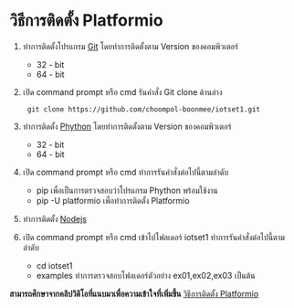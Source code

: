 # วิธีการติดตั้ง Platformio
1. ทำการติดตั้งโปรแกรม [Git](https://git-scm.com/download/win) โดยทำการติดตั้งตาม Version ของคอมพิวเตอร์
    * 32 - bit
    * 64 - bit
3. เปิด command prompt หรือ cmd รันคำสั่ง Git clone ด้านล่าง
          
        git clone https://github.com/choompol-boonmee/iotset1.git
3. ทำการติดตั้ง [Phython](https://www.python.org/downloads/windows/) โดยทำการติดตั้งตาม Version ของคอมพิวเตอร์
    * 32 - bit
    * 64 - bit
4. เปิด command prompt หรือ cmd ทำการรันคำสั่งต่อไปนี้ตามลำดับ
    * pip  เพื่อเป็นการตรวจสอบว่าโปรแกรม Phython พร้อมใช้งาน
    * pip -U platformio เพื่อทำการติดตั้ง Platformio
6. ทำการติดตั้ง [Nodejs](https://nodejs.org/en/download/)
7. เปิด command prompt หรือ cmd เข้าไปโฟลเดอร์ iotset1 ทำการรันคำสั่งต่อไปนี้ตามลำดับ
   * cd iotset1
   * examples ทำการตรวจสอบโฟลเดอร์ตัวอย่าง ex01,ex02,ex03 เป็นต้น
   
   
**สามารถศึกษาจากคลิปวิดิโอที่แนบมาเพื่อความเข้าใจที่เพิ่มขึ้น** [วิธีการติดตั้ง Platformio](https://www.youtube.com/watch?v=9aF0upI9Gic)


